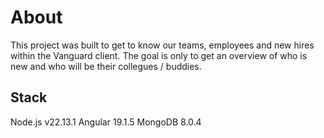 # About

This project was built to get to know our teams, employees and new hires within the Vanguard client. The goal is only to get an overview of who is new and who will be their collegues / buddies.

## Stack

Node.js v22.13.1
Angular 19.1.5
MongoDB 8.0.4